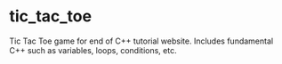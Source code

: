 # tic_tac_toe
Tic Tac Toe game for end of C++ tutorial website. Includes fundamental C++ such as variables, loops, conditions, etc.
